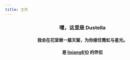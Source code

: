 ```yaml
---
title: 主页
---
```


<script setup>
const isFromMyWife = document.referer == "https://stblog.penclub.club" 
console.log(`isFromMyWife: ${isFromMyWife}`)
</script>

<h3 align="center"> 嘿，这里是 Dustella </h3>

<h4 align="center">
我会在花室凿一扇天窗，为你接住霓虹与星光。
</h4>

<h4 align="center">
是 <a href="https://lixiang810.github.io" target="_blank">lixiang810</a> 的伴侣
</h4>
